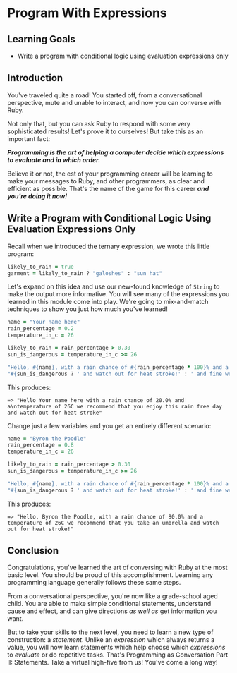 # Program With Expressions

## Learning Goals

* Write a program with conditional logic using evaluation expressions only

## Introduction

You've traveled quite a road! You started off, from a conversational
perspective, mute and unable to interact, and now you can converse with Ruby.

Not only that, but you can ask Ruby to respond with some very sophisticated
results! Let's prove it to ourselves! But take this as an important fact:

***Programming is the art of helping a computer decide which expressions to
evaluate and in which order.***

Believe it or not, the est of your programming career will be learning to make
your messages to Ruby, and other programmers, as clear and efficient as
possible. That's the name of the game for this career ***and you're doing it
now!***  

## Write a Program with Conditional Logic Using Evaluation Expressions Only

Recall when we introduced the ternary expression, we wrote this little program:

```ruby
likely_to_rain = true
garment = likely_to_rain ? "galoshes" : "sun hat"
```

Let's expand on this idea and use our new-found knowledge of `String` to make
the output more informative. You will see many of the expressions you learned in
this module come into play. We're going to mix-and-match techniques to show you
just how much you've learned!

```ruby
name = "Your name here"
rain_percentage = 0.2
temperature_in_c = 26

likely_to_rain = rain_percentage > 0.30
sun_is_dangerous = temperature_in_c >= 26

"Hello, #{name}, with a rain chance of #{rain_percentage * 100}% and a temperature of #{temperature_in_c}C we recommend that you " + (likely_to_rain ? "take an umbrella" : "enjoy this rain-free day") +
"#{sun_is_dangerous ? ' and watch out for heat stroke!' : ' and fine weather.'}"
```

This produces:

```text
=> "Hello Your name here with a rain chance of 20.0% and a\ntemperature of 26C we recommend that you enjoy this rain free day and watch out for heat stroke"
```

Change just a few variables and you get an entirely different scenario:

```ruby
name = "Byron the Poodle"
rain_percentage = 0.8
temperature_in_c = 26

likely_to_rain = rain_percentage > 0.30
sun_is_dangerous = temperature_in_c >= 26

"Hello, #{name}, with a rain chance of #{rain_percentage * 100}% and a temperature of #{temperature_in_c}C we recommend that you " + (likely_to_rain ? "take an umbrella" : "enjoy this rain-free day") +
"#{sun_is_dangerous ? ' and watch out for heat stroke!' : ' and fine weather.'}"
```

This produces:

```text
=> "Hello, Byron the Poodle, with a rain chance of 80.0% and a temperature of 26C we recommend that you take an umbrella and watch out for heat stroke!"
```

## Conclusion

Congratulations, you've learned the art of conversing with Ruby at the most
basic level. You should be proud of this accomplishment. Learning any
programming language generally follows these same steps.

From a conversational perspective, you're now like a grade-school aged child.
You are able to make simple conditional statements, understand cause and
effect, and can give directions _as well as_ get information you want.

But to take your skills to the next level, you need to learn a new type of
construction: a _statement_. Unlike an _expression_ which always returns a
value, you will now learn statements which help choose which _expressions_ to
_evaluate_ or do repetitive tasks. That's Programming as Conversation Part II:
Statements. Take a virtual high-five from us! You've come a long way!
